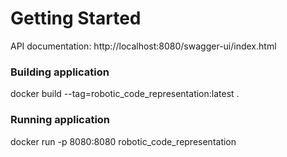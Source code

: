 # Getting Started
API documentation:
http://localhost:8080/swagger-ui/index.html
### Building application
docker build --tag=robotic_code_representation:latest .

### Running application
docker run -p 8080:8080 robotic_code_representation
